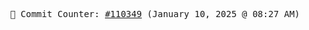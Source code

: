 <p align="center">
    <samp>
        📮 Commit Counter: <a href="https://github.com/Javascript-void0/Javascript-void0/commits/main">#110349</a> (January 10, 2025 @ 08:27 AM)
    </samp>
</p>